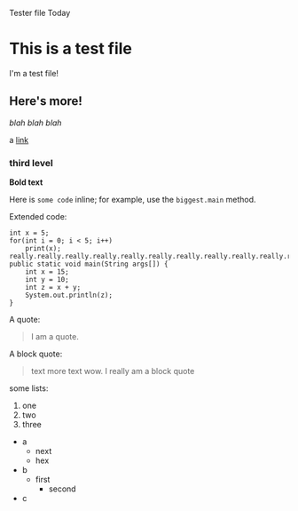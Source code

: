 Tester file
Today
# This is a test file

I'm a test file!

## Here's more!

*blah blah blah*

a [link](www.google.com)

### third level

**Bold text**

Here is `some code` inline; for example, use the `biggest.main` method.

Extended code:
```
int x = 5;
for(int i = 0; i < 5; i++)
    print(x);
really.really.really.really.really.really.really.really.really.really.really.really.really.really.really.really.long.to.see.scrooll
public static void main(String args[]) {
    int x = 15;
    int y = 10;
    int z = x + y;
    System.out.println(z);
} 
```

A quote:
> I am a quote.

A block quote:
> text
> more text
> wow. I really am a block quote

some lists:

1. one
2. two
3. three

- a
    - next
    - hex
- b
    - first
        - second
- c

